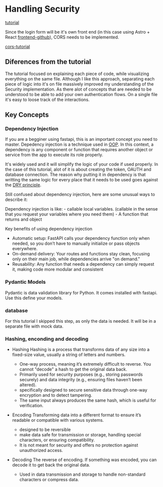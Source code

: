 # Handling Security

[tutorial](https://fastapi.tiangolo.com/tutorial/security/first-steps/#how-it-looks)

Since the login form will be it's own front end (in this case using Astro + React [frontend-github](https://github.com/qwertytek/security-tutorial-fe)), CORS needs to be implemented.

[cors-tutorial](https://fastapi.tiangolo.com/tutorial/cors/)

## Diferences from the tutorial

The tutorial focused on explaining each piece of code, while visualizing everything on the same file.
Although I like this approach, separating each piece of logic into it's on file massively improved my understanding of the Security implementation. As there alot of concepts that are needed to be understood to be able to add your own authentication flows. On a single file it's easy to loose track of the interactions.

## Key Concepts

### Dependency Injection

If you are a begginer using fastapi, this is an important concept you need to master.
Depedency injection is a technique used in [OOP](https://en.wikipedia.org/wiki/Object-oriented_programming).
In this context, a dependency is any component or function that requires another object or service from the app to execute its role properly.

It's widely used and it will simplify the logic of your code if used properly.
In the case of this tutorial, alot of it is about creating the token, OAUTH and database connection.
The reason why putting it in dependency is that writting the same logic for every place that it needs to be used goes against the [DRY principle](https://en.wikipedia.org/wiki/Don%27t_repeat_yoursel).

Still confused about dependency injection, here are some unusual ways to describe it:

Dependency injection is like:
    - callable local variables. (callable in the sense that you request your variables where you need them)
    - A function that returns and object

Key benefits of using dependency injection

- Automatic setup: FastAPI calls your dependency function only when needed, so you don’t have to manually initialize or pass objects everywhere.
- On-demand delivery: Your routes and functions stay clean, focusing only on their main job, while dependencies arrive "on demand."
- Reusability: Any function that needs a dependency can simply request it, making code more modular and consistent

### Pydantic Models

Pydantic is data validation library for Python. It comes installed with fastapi.
Use this define your models.

### database

For this tutorial I skipped this step, as only the data is needed. It will be in a separate file with mock data.

### Hashing, enconding and decoding

- Hashing
Hashing is a process that transforms data of any size into a fixed-size value, usually a string of letters and numbers.
  - One-way process, meaning it’s extremely difficult to reverse. You cannot "decode" a hash to get the original data back.
  - Primarily used for security purposes (e.g., storing passwords securely) and data integrity (e.g., ensuring files haven’t been altered).
  - specifically designed to secure sensitive data through one-way encryption and to detect tampering.
  - The same input always produces the same hash, which is useful for verification.

- Encoding
Transforming data into a different format to ensure it’s readable or compatible with various systems.
  - designed to be reversible
  - make data safe for transmission or storage, handling special characters, or ensuring compatibility.
  - It is not meant for security and offers no protection against unauthorized access.

- Decoding
The reverse of encoding. If something was encoded, you can decode it to get back the original data.
  - Used in data transmission and storage to handle non-standard characters or compress data.
